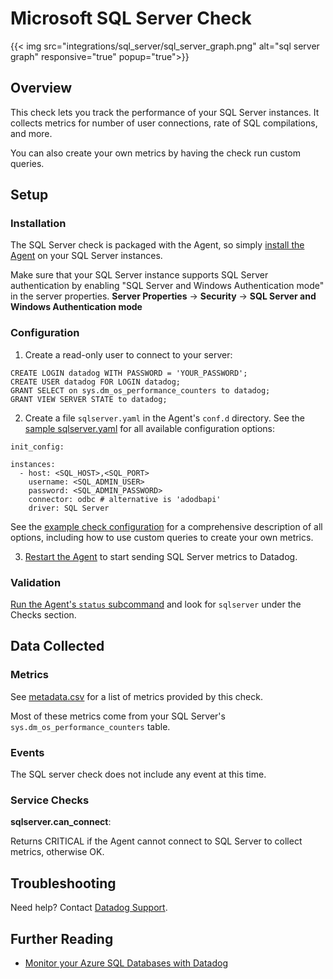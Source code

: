 # Microsoft SQL Server Check
{{< img src="integrations/sql_server/sql_server_graph.png" alt="sql server graph" responsive="true" popup="true">}}
## Overview

This check lets you track the performance of your SQL Server instances. It collects metrics for number of user connections, rate of SQL compilations, and more.

You can also create your own metrics by having the check run custom queries.

## Setup
### Installation

The SQL Server check is packaged with the Agent, so simply [install the Agent][1] on your SQL Server instances.  

Make sure that your SQL Server instance supports SQL Server authentication by enabling "SQL Server and Windows Authentication mode" in the server properties.
**Server Properties** -> **Security** -> **SQL Server and Windows Authentication mode**

### Configuration

1. Create a read-only user to connect to your server:

```
CREATE LOGIN datadog WITH PASSWORD = 'YOUR_PASSWORD';
CREATE USER datadog FOR LOGIN datadog;
GRANT SELECT on sys.dm_os_performance_counters to datadog;
GRANT VIEW SERVER STATE to datadog;
```

2. Create a file `sqlserver.yaml` in the Agent's `conf.d` directory. See the [sample sqlserver.yaml][2] for all available configuration options:

```
init_config:

instances:
  - host: <SQL_HOST>,<SQL_PORT>
    username: <SQL_ADMIN_USER>
    password: <SQL_ADMIN_PASSWORD>
    connector: odbc # alternative is 'adodbapi'
    driver: SQL Server
```

See the [example check configuration](https://github.com/DataDog/integrations-core/blob/master/sqlserver/conf.yaml.example) for a comprehensive description of all options, including how to use custom queries to create your own metrics.

3. [Restart the Agent][3] to start sending SQL Server metrics to Datadog.

### Validation

[Run the Agent's `status` subcommand][4] and look for `sqlserver` under the Checks section.

## Data Collected
### Metrics

See [metadata.csv][5] for a list of metrics provided by this check.

Most of these metrics come from your SQL Server's `sys.dm_os_performance_counters` table.

### Events
The SQL server check does not include any event at this time.

### Service Checks

**sqlserver.can_connect**:

Returns CRITICAL if the Agent cannot connect to SQL Server to collect metrics, otherwise OK.

## Troubleshooting
Need help? Contact [Datadog Support][6].

## Further Reading

* [Monitor your Azure SQL Databases with Datadog][7]


[1]: https://app.datadoghq.com/account/settings#agent
[2]: https://github.com/DataDog/integrations-core/blob/master/sqlserver/conf.yaml.example
[3]: https://docs.datadoghq.com/agent/faq/agent-commands/#start-stop-restart-the-agent
[4]: https://docs.datadoghq.com/agent/faq/agent-commands/#agent-status-and-information
[5]: https://github.com/DataDog/integrations-core/blob/master/sqlserver/metadata.csv
[6]: http://docs.datadoghq.com/help/
[7]: https://www.datadoghq.com/blog/monitor-azure-sql-databases-datadog/
